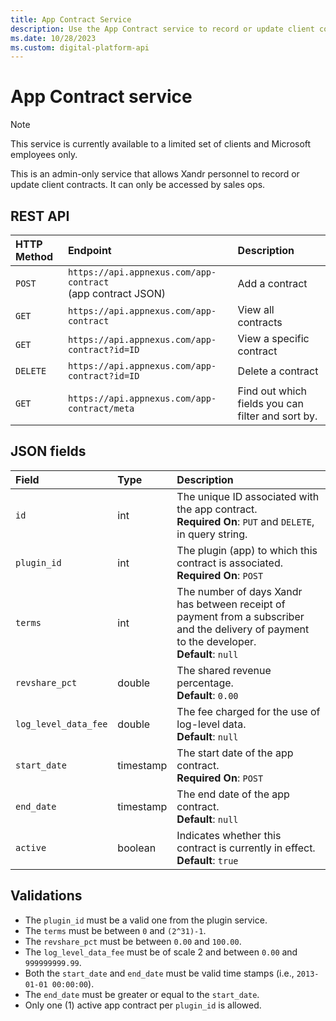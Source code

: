 ```yaml
---
title: App Contract Service
description: Use the App Contract service to record or update client contracts. It can only be accessed by sales ops.
ms.date: 10/28/2023
ms.custom: digital-platform-api
---
```


# App Contract service

> [!NOTE]
> This service is currently available to a limited set of clients and Microsoft employees only.

This is an admin-only service that allows Xandr personnel to record or update client contracts. It can only be accessed by sales ops.

## REST API

| HTTP Method | Endpoint | Description |
|:---|:---|:---|
| `POST` | `https://api.appnexus.com/app-contract`<br>(app contract JSON) | Add a contract |
| `GET` | `https://api.appnexus.com/app-contract` | View all contracts |
| `GET` | `https://api.appnexus.com/app-contract?id=ID` | View a specific contract |
| `DELETE` | `https://api.appnexus.com/app-contract?id=ID` | Delete a contract |
| `GET` | `https://api.appnexus.com/app-contract/meta` | Find out which fields you can filter and sort by. |

## JSON fields

| Field | Type | Description |
|:---|:---|:---|
| `id` | int | The unique ID associated with the app contract.<br>**Required On**: `PUT` and `DELETE`, in query string. |
| `plugin_id` | int | The plugin (app) to which this contract is associated.<br>**Required On**: `POST` |
| `terms` | int    | The number of days Xandr has between receipt of payment from a subscriber and the delivery of payment to the developer.<br>**Default**: `null` |
| `revshare_pct`  | double | The shared revenue percentage.<br>**Default**: `0.00` |
| `log_level_data_fee` | double | The fee charged for the use of log-level data.<br>**Default**: `null` |
| `start_date` | timestamp | The start date of the app contract.<br>**Required On**: `POST` |
| `end_date` | timestamp | The end date of the app contract.<br>**Default**: `null`  |
| `active` | boolean | Indicates whether this contract is currently in effect.<br>**Default**: `true` |

## Validations

- The `plugin_id` must be a valid one from the plugin service.
- The `terms` must be between `0` and `(2^31)-1`.
- The `revshare_pct` must be between `0.00` and `100.00`.
- The `log_level_data_fee` must be of scale 2 and between `0.00` and `999999999.99`.
- Both the `start_date` and `end_date` must be valid time stamps (i.e., `2013-01-01 00:00:00`).
- The `end_date` must be greater or equal to the `start_date`.
- Only one (1) active app contract per `plugin_id` is allowed.
